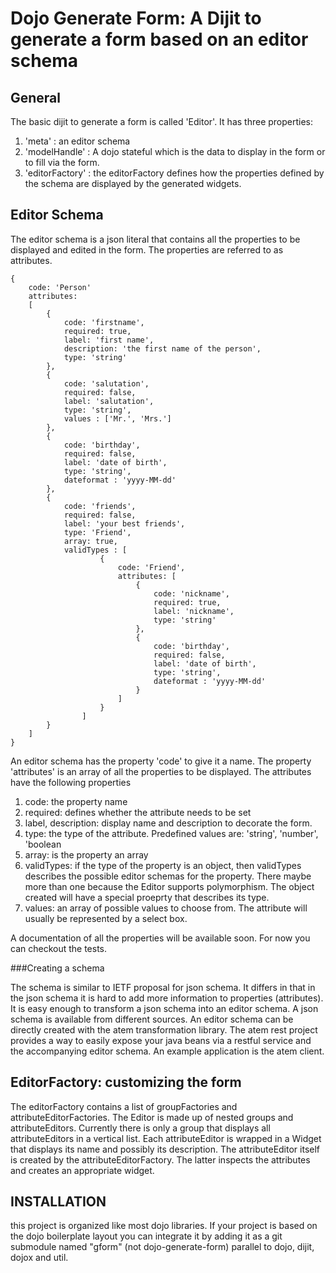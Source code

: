 Dojo Generate Form: A Dijit to generate a form based on an editor schema
=======================================================================


General
-------

The basic dijit to generate a form is called 'Editor'. It has three properties:

1. 'meta' : an editor schema  
2. 'modelHandle' : A dojo stateful which is the data to display in the form or to fill via the form.  
3. 'editorFactory' : the editorFactory defines how the properties defined by the schema are displayed by the generated widgets.  

 

Editor Schema
-------------

The editor schema is a json literal that contains all the properties to be displayed and edited in the form. The properties are referred to as attributes.

	{
		code: 'Person'
		attributes: 
		[
			{
				code: 'firstname',
				required: true,
				label: 'first name',
				description: 'the first name of the person',
				type: 'string'
			},
			{
				code: 'salutation',
				required: false,
				label: 'salutation',
				type: 'string',
				values : ['Mr.', 'Mrs.']
			},
			{
				code: 'birthday',
				required: false,
				label: 'date of birth',
				type: 'string',
				dateformat : 'yyyy-MM-dd'
			},
			{
				code: 'friends',
				required: false,
				label: 'your best friends',
				type: 'Friend',
				array: true,
				validTypes : [
						{
							code: 'Friend',
							attributes: [
								{
									code: 'nickname',
									required: true,
									label: 'nickname',
									type: 'string'
								},
								{
									code: 'birthday',
									required: false,
									label: 'date of birth',
									type: 'string',
									dateformat : 'yyyy-MM-dd'
								}
							]
						}
					]
			}
		]
	}

An editor schema has the property 'code' to give it a name. The property 'attributes' is an array of all the properties to be displayed. The attributes have the following properties

1. code: the property name 
2. required: defines whether the attribute needs to be set
3. label, description: display name and description to decorate the form. 
4. type: the type of the attribute. Predefined values are: 'string', 'number', 'boolean
5. array: is the property an array
6. validTypes: if the type of the property is an object, then validTypes describes the possible editor schemas for the property. There maybe more than one because the Editor supports polymorphism. The object created will have a special proeprty that describes its type. 
7. values: an array of possible values to choose from. The attribute will usually be represented by a select box.

A documentation of all the properties will be available soon. For now you can checkout the tests.

###Creating a schema

The schema is similar to IETF proposal for json schema. It differs in that in the json schema it is hard to add more information to properties (attributes). It is easy enough to transform a json schema into an editor schema. A json schema is available from different sources. An editor schema can be directly created with the atem transformation library. The atem rest project provides a way to easily expose your java beans via a restful service and the accompanying editor schema. An example application is the atem client.

EditorFactory: customizing the form 
-----------------------------------

The editorFactory contains a list of groupFactories and attributeEditorFactories. The Editor is made up of nested groups and attributeEditors. Currently there is only a group that displays all attributeEditors in a vertical list. Each attributeEditor is wrapped in a Widget that displays its name and possibly its description. The attributeEditor itself is created by the attributeEditorFactory. The latter inspects the attributes and creates an appropriate widget. 


INSTALLATION
------------

this project is organized like most dojo libraries. If your project is based on the dojo boilerplate layout you can integrate it by adding it as a git submodule named "gform" (not dojo-generate-form) parallel to dojo, dijit, dojox and  util. 



